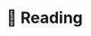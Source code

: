 ---
title: "📕 Reading"
# description: "读书如不及时做笔记，犹如雨落大海没有踪迹"
hidemeta: true # 是否隐藏文章的元信息，如发布日期、作者等
---